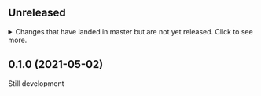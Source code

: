 ## Unreleased

<details>
  <summary>
    Changes that have landed in master but are not yet released.
    Click to see more.
  </summary>
  <div>

## 1.0.0 (2021-xx-xx)


### Added

- xxxx
- xxxx


### Changed

- xxxx
- xxxx


### Fixed

- xxxx
- xxxx


### Removed

- xxxx
- xxxx


  </div>
</details>


## 0.1.0 (2021-05-02)

Still development
